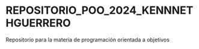 # REPOSITORIO_POO_2024_KENNNETHGUERRERO
Repositorio para la materia de programación orientada a objetivos
